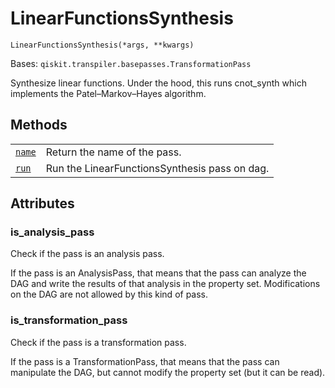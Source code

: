 # LinearFunctionsSynthesis

<span id="undefined" />

`LinearFunctionsSynthesis(*args, **kwargs)`

Bases: `qiskit.transpiler.basepasses.TransformationPass`

Synthesize linear functions. Under the hood, this runs cnot\_synth which implements the Patel–Markov–Hayes algorithm.

## Methods

|                                                                                                                                                                                  |                                               |
| -------------------------------------------------------------------------------------------------------------------------------------------------------------------------------- | --------------------------------------------- |
| [`name`](qiskit.transpiler.passes.LinearFunctionsSynthesis.name#qiskit.transpiler.passes.LinearFunctionsSynthesis.name "qiskit.transpiler.passes.LinearFunctionsSynthesis.name") | Return the name of the pass.                  |
| [`run`](qiskit.transpiler.passes.LinearFunctionsSynthesis.run#qiskit.transpiler.passes.LinearFunctionsSynthesis.run "qiskit.transpiler.passes.LinearFunctionsSynthesis.run")     | Run the LinearFunctionsSynthesis pass on dag. |

## Attributes

<span id="undefined" />

### is\_analysis\_pass

Check if the pass is an analysis pass.

If the pass is an AnalysisPass, that means that the pass can analyze the DAG and write the results of that analysis in the property set. Modifications on the DAG are not allowed by this kind of pass.

<span id="undefined" />

### is\_transformation\_pass

Check if the pass is a transformation pass.

If the pass is a TransformationPass, that means that the pass can manipulate the DAG, but cannot modify the property set (but it can be read).
